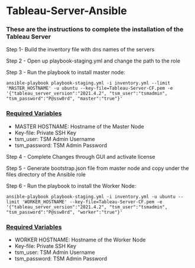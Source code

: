 # Tableau-Server-Ansible

### These are the instructions to complete the installation of the Tableau Server

Step 1- Build the inventory file with dns names of the servers 

Step 2 - Open up playbook-staging.yml and change the path to the role

Step 3 - Run the playbook to install master node:

```
ansible-playbook playbook-staging.yml -i inventory.yml --limit 'MASTER_HOSTNAME' -u ubuntu --key-file=Tableau-Server-CF.pem -e '{"tableau_server_version":"2021.4.2", "tsm_user":"tsmadmin", "tsm_password":"P@ssw0rd", "master":"true"}'
```

### <u>Required Variables</u>
- MASTER HOSTNAME: Hostname of the Master Node 
- Key-file: Private SSH Key
- tsm_user: TSM Admin Username
- tsm_password: TSM Admin Password  

Step 4 - Complete Changes through GUI and activate license

Step 5 - Generate bootstrap.json file from master node and copy under the files directory of the Ansible role

Step 6 - Run the playbook to install the Worker Node:

```
ansible-playbook playbook-staging.yml -i inventory.yml -u ubuntu --limit 'WORKER_HOSTNAME' --key-file=Tableau-Server-CF.pem -e '{"tableau_server_version":"2021.4.2", "tsm_user":"tsmadmin", "tsm_password":"P@ssw0rd", "worker":"true"}'
```

### <u>Required Variables</u>
- WORKER HOSTNAME: Hostname of the Worker Node 
- Key-file: Private SSH Key
- tsm_user: TSM Admin Username
- tsm_password: TSM Admin Password  
